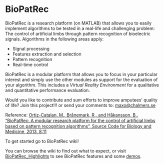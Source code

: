 # BioPatRec #

BioPatRec is a research platform (on MATLAB) that allows you to easily implement algorithms to be tested in a real-life and challenging problem: The control of artificial limbs through pattern recognition of bioelectric signals. Algorithms in the following areas apply:

  * Signal processing
  * Features extraction and selection
  * Pattern recognition
  * Real-time control

BioPatRec is a modular platform that allows you to focus in your particular interest and simply use the other modules as support for the evaluation of your algorithm. This includes a _Virtual Reality Environment_ for a qualitative and quantitative performance evaluation.

Would you like to contribute and sum efforts to improve amputees’ quality of life? Join this project!!! or send your comments to: maxo@chalmers.se

Reference:
[Ortiz-Catalan, M., Brånemark, R., and Håkansson, B., “BioPatRec: A modular research platform for the control of artiﬁcial limbs based on pattern recognition algorithms”, Source Code for Biology and Medicine, 2013, 8:11](http://www.scfbm.org/content/8/1/11/)

To get started go to BioPatRec wiki!

You can browse the wiki to find out what to expect, or visit [BioPatRec\_Highlights](BioPatRec_Highlights.md) to see BioPatRec features and some [demos](BioPatRec_Highlights#Demonstrations.md).